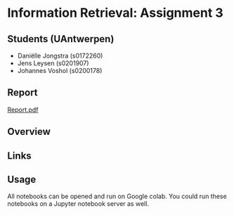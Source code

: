 # Information Retrieval: Assignment 3

## Students (UAntwerpen)
 - Daniëlle Jongstra (s0172260)
 - Jens Leysen (s0201907)
 - Johannes Voshol (s0200178)

## Report
[Report.pdf]()

## Overview

## Links

## Usage
All notebooks can be opened and run on Google colab. 
You could run these notebooks on a Jupyter notebook server as well.
